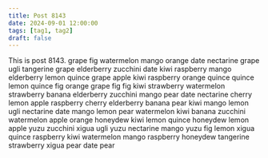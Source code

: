 ```yaml
---
title: Post 8143
date: 2024-09-01 12:00:00
tags: [tag1, tag2]
draft: false
---
```

This is post 8143.
grape
fig
watermelon
mango
orange
date
nectarine
grape
ugli
tangerine
grape
elderberry
zucchini
date
kiwi
raspberry
mango
elderberry
lemon
quince
grape
apple
kiwi
raspberry
orange
quince
quince
lemon
quince
fig
orange
grape
fig
fig
kiwi
strawberry
watermelon
strawberry
banana
elderberry
zucchini
mango
pear
date
nectarine
cherry
lemon
apple
raspberry
cherry
elderberry
banana
pear
kiwi
mango
lemon
ugli
nectarine
date
mango
lemon
pear
watermelon
kiwi
banana
zucchini
watermelon
apple
orange
honeydew
kiwi
lemon
quince
honeydew
lemon
apple
yuzu
zucchini
xigua
ugli
yuzu
nectarine
mango
yuzu
fig
lemon
xigua
quince
raspberry
kiwi
watermelon
mango
raspberry
honeydew
tangerine
strawberry
xigua
pear
date
pear
